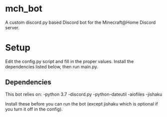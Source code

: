 # mch_bot
A custom discord.py based Discord bot for the Minecraft@Home Discord server.

# Setup
Edit the config.py script and fill in the proper values. Install the dependencies listed below, then run main.py.

## Dependencies
This bot relies on:
-python 3.7
-discord.py
-python-dateutil
-aiofiles
-jishaku

Install these before you can run the bot (except jishaku which is optional if you turn it off in the config).
